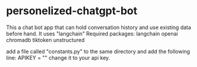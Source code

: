 # personelized-chatgpt-bot

This a chat bot app that can hold conversation history and use existing data before hand.
It uses "langchain"
Required packages:
langchain openai chromadb tiktoken unstructured

add a file called "constants.py" to the same directory and add the following line:
APIKEY = "<your OpenAI API key>" 
change it to your api key.
